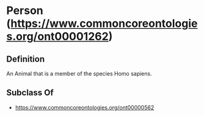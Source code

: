 # Person (https://www.commoncoreontologies.org/ont00001262)

## Definition
An Animal that is a member of the species Homo sapiens.

## Subclass Of
- https://www.commoncoreontologies.org/ont00000562

